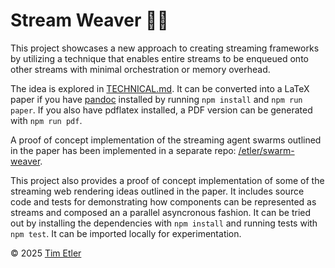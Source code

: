 # Stream Weaver 🔗💥

This project showcases a new approach to creating streaming frameworks by utilizing a technique that enables entire streams to be enqueued onto other streams with minimal orchestration or memory overhead.

The idea is explored in [TECHNICAL.md](/TECHNICAL.md). It can be converted into a LaTeX paper if you have [pandoc](https://pandoc.org/) installed by running `npm install` and `npm run paper`. If you also have pdflatex installed, a PDF version can be generated with `npm run pdf`.

A proof of concept implementation of the streaming agent swarms outlined in the paper has been implemented in a separate repo: [/etler/swarm-weaver](https://github.com/etler/swarm-weaver).

This project also provides a proof of concept implementation of some of the streaming web rendering ideas outlined in the paper. It includes source code and tests for demonstrating how components can be represented as streams and composed an a parallel asyncronous fashion. It can be tried out by installing the dependencies with `npm install` and running tests with `npm test`. It can be imported locally for experimentation.

© 2025 [Tim Etler][author]

[author]: https://github.com/etler
